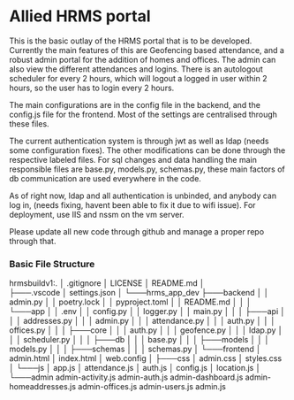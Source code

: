 # Allied HRMS portal

This is the basic outlay of the HRMS portal that is to be developed. Currently the main features of this are Geofencing based attendance, and a robust admin portal for the addition of homes and offices. The admin can also view the different attendances and logins. There is an autologout scheduler for every 2 hours, which will logout a logged in user within 2 hours, so the user has to login every 2 hours.

The main configurations are in the config file in the backend, and the config.js file for the frontend. Most of the settings are centralised through these files.

The current authentication system is through jwt as well as ldap (needs some configuration fixes). The other modifications can be done through the respective labeled files. For sql changes and data handling the main responsible files are base.py, models.py, schemas.py, these main factors of db communication are used everywhere in the code. 

As of right now, ldap and all authentication is unbinded, and anybody can log in, (needs fixing, havent been able to fix it due to wifi issue). For deployment, use IIS and nssm on the vm server.

Please update all new code through github and manage a proper repo through that.

### Basic File Structure

hrmsbuildv1:.
│   .gitignore
│   LICENSE
│   README.md
│   
├───.vscode
│       settings.json
│
└───hrms_app_dev
    ├───backend
    │   │   admin.py
    │   │   poetry.lock
    │   │   pyproject.toml
    │   │   README.md
    │   │
    │   └───app
    │       │   .env
    │       │   config.py
    │       │   logger.py
    │       │   main.py
    │       │
    │       ├───api
    │       │   │   addresses.py
    │       │   │   admin.py
    │       │   │   attendance.py
    │       │   │   auth.py
    │       │   │   offices.py
    │       │
    │       ├───core
    │       │   │   auth.py
    │       │   │   geofence.py
    │       │   │   ldap.py
    │       │   │   scheduler.py
    │       │
    │       ├───db
    │       │   │   base.py
    │       │
    │       ├───models
    │       │   │   models.py
    │       │
    │       ├───schemas
    │       │   │   schemas.py
    │
    └───frontend
        │   admin.html
        │   index.html
        │   web.config
        │
        ├───css
        │       admin.css
        │       styles.css
        │
        └───js
            │   app.js
            │   attendance.js
            │   auth.js
            │   config.js
            │   location.js
            │
            └───admin
                    admin-activity.js
                    admin-auth.js
                    admin-dashboard.js
                    admin-homeaddresses.js
                    admin-offices.js
                    admin-users.js
                    admin.js